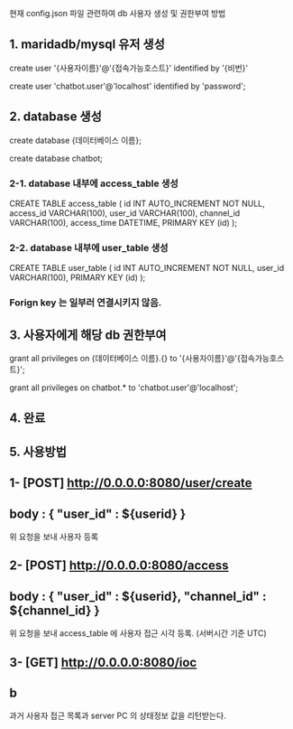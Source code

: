 
현재 config.json 파일 관련하여
db 사용자 생성 및 권한부여 방법
## 1. maridadb/mysql 유저 생성
create user '{사용자이름}'@'{접속가능호스트}' identified by '{비번}'

create user 'chatbot.user'@'localhost' identified by 'password';

## 2. database 생성
create database {데이터베이스 이름};

create database chatbot;

### 2-1. database 내부에 access_table 생성
CREATE TABLE access_table (
    id INT AUTO_INCREMENT NOT NULL, 
    access_id VARCHAR(100), 
    user_id VARCHAR(100), 
    channel_id VARCHAR(100), 
    access_time DATETIME, 
    PRIMARY KEY (id)
);
### 2-2. database 내부에 user_table 생성
CREATE TABLE user_table (
    id INT AUTO_INCREMENT NOT NULL, 
    user_id VARCHAR(100), 
    PRIMARY KEY (id)
);
### Forign key 는 일부러 연결시키지 않음.

## 3. 사용자에게 해당 db 권한부여
grant all privileges on {데이터베이스 이름}.{} to '{사용자이름}'@'{접속가능호스트}';

grant all privileges on chatbot.* to 'chatbot.user'@'localhost';



## 4. 완료

## 5. 사용방법
## 1- [POST] http://0.0.0.0:8080/user/create 
## body : { "user_id" : ${userid} } 
위 요청을 보내 사용자 등록


## 2- [POST] http://0.0.0.0:8080/access
## body : { "user_id" : ${userid}, "channel_id" : ${channel_id} } 
위 요청을 보내 access_table 에 사용자 접근 시각 등록. (서버시간 기준 UTC)

## 3- [GET] http://0.0.0.0:8080/ioc
## b
과거 사용자 접근 목록과 server PC 의 상태정보 값을 리턴받는다.


